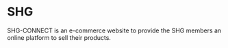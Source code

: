 # SHG

SHG-CONNECT is an e-commerce website to provide the SHG members an online platform to sell their products.
